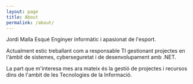 ```yaml
---
layout: page
title: About
permalink: /about/
---
```

Jordi Malla Esqué Enginyer informàtic i apasionat de l'esport.

Actualment estic treballant com a responsable TI gestionant projectes en l'àmbit de sistemes, cyberseguretat i de desenvolupament amb .NET.

La part que m'interesa mes ara mateix és la gestió de projectes i recursos dins de l'ambit de les Tecnologies de la Informació.

